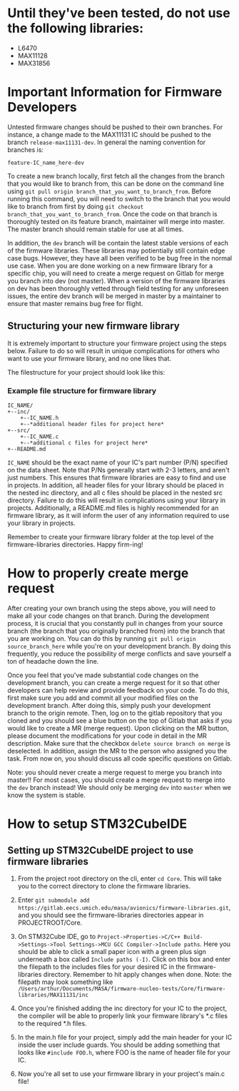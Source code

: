 # Until they've been tested, do not use the following libraries:
* L6470
* MAX11128
* MAX31856

# Important Information for Firmware Developers
Untested firmware changes should be pushed to their own branches. For instance, a change made to the MAX11131 IC should be pushed to the branch `release-max11131-dev`. In general the naming convention for branches is:

`feature-IC_name_here-dev`

To create a new branch locally, first fetch all the changes from the branch that you would like to branch from, this can be done on the command line using `git pull origin branch_that_you_want_to_branch_from`. Before running this command, you will need to switch to the branch that you would like to branch from first by doing `git checkout branch_that_you_want_to_branch_from`. Once the code on that branch is thoroughly tested on its feature branch, maintainer will merge into master.
The master branch should remain stable for use at all times.

In addition, the `dev` branch will be contain the latest stable versions of each of the firmware libraries. These libraries may potientially still contain edge case bugs. However, they have all been verified to be bug free in the normal use case. When you are done working on a new firmware library for a specific chip, you will need to create a merge request on Gitlab for merge you branch into dev (not master). When a version of the firmware libraries on dev has been thoroughly vetted through field testing for any unforeseen issues, the entire dev branch will be merged in master by a maintainer to ensure that master remains bug free for flight.

## Structuring your new firmware library

It is extremely important to structure your firmware project using the steps below. Failure to do so will result in unique complications for others who want to use your firmware library, and no one likes that. 

The filestructure for your project should look like this:

### Example file structure for firmware library

```
IC_NAME/     
+--inc/      
    +--IC_NAME.h       
    +--*additional header files for project here*      
+--src/     
    +--IC_NAME.c       
    +--*additional c files for project here*       
+--README.md       
```
`IC_NAME` should be the exact name of your IC's part number (P/N) specified on the data sheet. Note that P/Ns generally start with 2-3 letters, and aren't just numbers. This ensures that firmware libraries are easy to find and use in projects. In addition, all header files for your library should be placed in the nested inc directory, and all c files should be placed in the nested src directory. Failure to do this will result in complications using your library in projects. Additionally, a README.md files is highly recommended for an firmware library, as it will inform the user of any information required to use your library in projects.

Remember to create your firmware library folder at the top level of the firmware-libraries directories. Happy firm-ing!

# How to properly create merge request

After creating your own branch using the steps above, you will need to make all your code changes on that branch. During the development process, it is crucial that you constantly pull in changes from your source branch (the branch that you originally branched from) into the branch that you are working on. You can do this by running `git pull origin source_branch_here` while you're on your development branch. By doing this frequently, you reduce the possibility of merge conflicts and save yourself a ton of headache down the line. 

Once you feel that you've made substantial code changes on the development branch, you can create a merge request for it so that other developers can help review and provide feedback on your code. To do this, first make sure you add and commit all your modified files on the development branch. After doing this, simply push your development branch to the origin remote. Then, log on to the gitlab repository that you cloned and you should see a blue button on the top of Gitlab that asks if you would like to create a MR (merge request). Upon clicking on the MR button, please document the modifications for your code in detail in the MR description. Make sure that the checkbox `delete source branch on merge` is deselected. In addition, assign the MR to the person who assigned you the task. From now on, you should discuss all code specific questions on Gitlab.

Note: you should never create a merge request to merge you branch into master!! For most cases, you should create a merge request to merge into the `dev` branch instead! We should only be merging `dev` into `master` when we know the system is stable.

# How to setup STM32CubeIDE

## Setting up STM32CubeIDE project to use firmware libraries

1. From the project root directory on the cli, enter `cd Core`. This will take you to the correct directory to clone the firmware libraries.

2. Enter `git submodule add https://gitlab.eecs.umich.edu/masa/avionics/firmware-libraries.git`, and you should see the firmware-libraries directories appear in PROJECTROOT/Core.

3. On STM32Cube IDE, go to `Project->Properties->C/C++ Build->Settings->Tool Settings->MCU GCC Compiler->Include paths`. Here you should be able to click a small paper icon with a green plus sign underneath a box called `Include paths (-I)`. Click on this box and enter the filepath to the includes files for your desired IC in the firmware-libraries directory. Remember to hit apply changes when done. Note: the filepath may look something like `/Users/arthur/Documents/MASA/firmware-nucleo-tests/Core/firmware-libraries/MAX11131/inc`

4. Once you're finished adding the inc directory for your IC to the project, the compiler will be able to properly link your firmware library's *.c files to the required *.h files. 

5. In the main.h file for your project, simply add the main header for your IC inside the user include guards. You should be adding something that looks like `#include FOO.h`, where FOO is the name of header file for your IC.

6. Now you're all set to use your firmware library in your project's main.c file!
